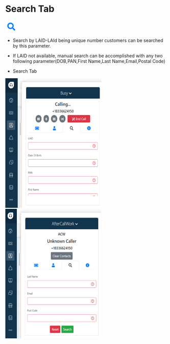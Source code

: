 # Search Tab
![search](./images/searchicon.png)

- Search by LAID-LAId being unique number customers can be searched by this parameter.
<!-- - Search either with DOB,PAN,First Name,Last Name,Email and Postal Code -->
- If LAID not available, manual search can be accomplished with any two following parameter(DOB,PAN,First Name,Last Name,Email,Postal Code)

 - Search Tab

![search_1](./images/search1.png)  ![search_2](./images/search2.png)

